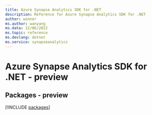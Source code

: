 ```yaml
---
title: Azure Synapse Analytics SDK for .NET
description: Reference for Azure Synapse Analytics SDK for .NET
author: wonner
ms.author: wanyang
ms.data: 12/06/2022
ms.topic: reference
ms.devlang: dotnet
ms.service: synapseanalytics
---
```

# Azure Synapse Analytics SDK for .NET - preview
## Packages - preview
[!INCLUDE [packages](synapse-analytics-index.md)]